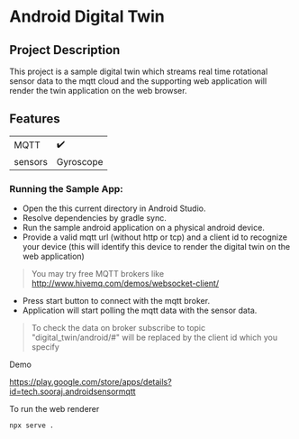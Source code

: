 # Android Digital Twin

## Project Description
This project is a sample digital twin which streams real time rotational sensor data to the mqtt cloud and the supporting web application will render the twin application on the web browser.

## Features
|                     |                    |
|---------------------|--------------------|
| MQTT                | :heavy_check_mark: |
| sensors             | Gyroscope          |

### Running the Sample App:

 * Open the this current directory in Android Studio.
 * Resolve dependencies by gradle sync.
 * Run the sample android application on a physical android device.
 * Provide a valid mqtt url (without http or tcp) and a client id to recognize your device (this will identify this device to render the digital twin on the web application)
> You may try free MQTT brokers like http://www.hivemq.com/demos/websocket-client/
 * Press start button to connect with the mqtt broker.
 * Application will start polling the mqtt data with the sensor data.
 
 
> To check the data on broker 
> subscribe to topic "digital_twin/android/#"
> will be replaced by the client id which you specify

Demo 

https://play.google.com/store/apps/details?id=tech.sooraj.androidsensormqtt


To run the web renderer
```
npx serve .
```
